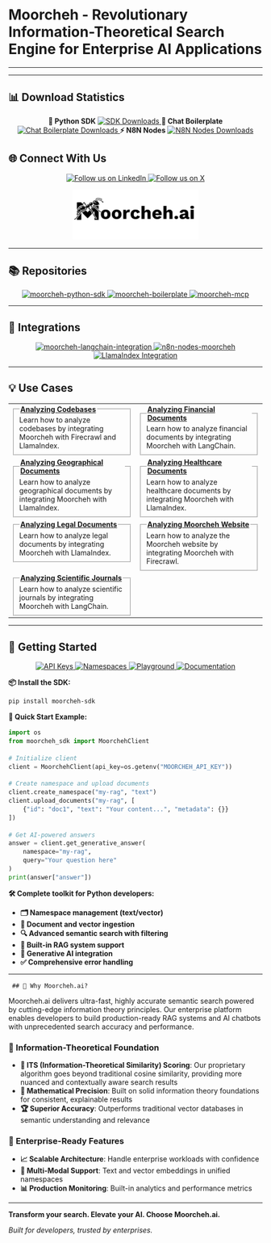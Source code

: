 # Moorcheh - Revolutionary Information-Theoretical Search Engine for Enterprise AI Applications

[comment]: <> (Add GIF or video here)

 ---

 ---
 
   ## 📊 Download Statistics
  
  <p align="center">
    <strong>🐍 Python SDK</strong>
    <a href="https://pepy.tech/project/moorcheh-sdk">
      <img src="https://static.pepy.tech/personalized-badge/moorcheh-sdk?period=total&units=international_system&left_color=grey&right_color=blue&left_text=Downloads" alt="SDK Downloads"/>
    </a>
    <strong>💬 Chat Boilerplate</strong>
    <a href="https://www.npmjs.com/package/moorcheh-chat-boilerplate">
      <img src="https://img.shields.io/npm/dt/moorcheh-chat-boilerplate?style=flat-square" alt="Chat Boilerplate Downloads"/>
    </a>
    <strong>⚡ N8N Nodes</strong>
    <a href="https://www.npmjs.com/package/n8n-nodes-moorcheh">
      <img src="https://img.shields.io/npm/dt/n8n-nodes-moorcheh?style=flat-square" alt="N8N Nodes Downloads"/>
    </a>
  </p>
  
 
   ## 🌐 Connect With Us
  
  <p align="center">
    <a href="https://www.linkedin.com/company/moorcheh-ai">
      <img src="https://img.shields.io/badge/Follow_us_on_LinkedIn-0077B5?style=for-the-badge&logo=LinkedIn&logoColor=white" alt="Follow us on LinkedIn"/>
    </a>
    <a href="https://x.com/moorcheh_ai">
      <img src="https://img.shields.io/badge/Follow_us_on_X-000000?style=for-the-badge&logo=x&logoColor=white" alt="Follow us on X"/>
    </a>
  </p>
 
 <p align="center">
   <picture>
     <source media="(prefers-color-scheme: dark)" srcset="https://raw.githubusercontent.com/moorcheh-ai/moorcheh-boilerplate/main/template/public/moorcheh-logo-dark.svg">
     <source media="(prefers-color-scheme: light)" srcset="https://raw.githubusercontent.com/moorcheh-ai/moorcheh-boilerplate/main/template/public/moorcheh-logo-light.svg">
     <img width="250px" alt="Moorcheh Logo" src="https://raw.githubusercontent.com/moorcheh-ai/moorcheh-boilerplate/main/template/public/moorcheh-logo-light.svg">
   </picture>
 </p>
 
 ---
 
   ## 📚 Repositories
  
  <p align="center">
   <a href="https://github.com/moorcheh-ai/moorcheh-python-sdk">
     <img src="https://github-readme-stats.vercel.app/api/pin/?username=moorcheh-ai&repo=moorcheh-python-sdk&theme=dark" alt="moorcheh-python-sdk"/>
   </a>
   <a href="https://github.com/moorcheh-ai/moorcheh-boilerplate">
     <img src="https://github-readme-stats.vercel.app/api/pin/?username=moorcheh-ai&repo=moorcheh-boilerplate&theme=dark" alt="moorcheh-boilerplate"/>
   </a>
   <a href="https://github.com/moorcheh-ai/moorcheh-mcp">
     <img src="https://github-readme-stats.vercel.app/api/pin/?username=moorcheh-ai&repo=moorcheh-mcp&theme=dark" alt="moorcheh-mcp"/>
   </a>
 </p>
 
 ---
 
   ## 🔌 Integrations
  
  <p align="center">
  <a href="https://github.com/moorcheh-ai/moorcheh-langchain-integration">
    <img src="https://github-readme-stats.vercel.app/api/pin/?username=moorcheh-ai&repo=moorcheh-langchain-integration&theme=dark" alt="moorcheh-langchain-integration"/>
  </a>
  <a href="https://github.com/moorcheh-ai/n8n-nodes-moorcheh">
    <img src="https://github-readme-stats.vercel.app/api/pin/?username=moorcheh-ai&repo=n8n-nodes-moorcheh&theme=dark" alt="n8n-nodes-moorcheh"/>
  </a>
  <a href="https://github.com/run-llama/llama_index/tree/main/llama-index-integrations/vector_stores/llama-index-vector-stores-moorcheh">
    <img src="https://github-readme-stats.vercel.app/api/pin/?username=run-llama&repo=llama_index&theme=dark" alt="LlamaIndex Integration"/>
  </a>
 </p>
 
 ---
 
   ## 💡 Use Cases
  
  <table width="100%">
  <tr>
    <td width="50%" valign="top">
      <fieldset>
        <legend><strong><a href="https://github.com/moorcheh-ai/moorcheh-examples/tree/main/AnalyzingCodebases_WithFirecrawlAndLlamaIndex">Analyzing Codebases</a></strong></legend>
        Learn how to analyze codebases by integrating Moorcheh with Firecrawl and LlamaIndex.
      </fieldset>
    </td>
    <td width="50%" valign="top">
      <fieldset>
        <legend><strong><a href="https://github.com/moorcheh-ai/moorcheh-examples/tree/main/AnalyzingFinancialDocuments_WithLangChain">Analyzing Financial Documents</a></strong></legend>
        Learn how to analyze financial documents by integrating Moorcheh with LangChain.
      </fieldset>
    </td>
  </tr>
  <tr>
    <td width="50%" valign="top">
      <fieldset>
        <legend><strong><a href="https://github.com/moorcheh-ai/moorcheh-examples/tree/main/AnalyzingGeographicalDocuments_WithLlamaIndex">Analyzing Geographical Documents</a></strong></legend>
        Learn how to analyze geographical documents by integrating Moorcheh with LlamaIndex.
      </fieldset>
    </td>
    <td width="50%" valign="top">
      <fieldset>
        <legend><strong><a href="https://github.com/moorcheh-ai/moorcheh-examples/tree/main/AnalyzingHealthcareDocuments_WithLlamaIndex">Analyzing Healthcare Documents</a></strong></legend>
        Learn how to analyze healthcare documents by integrating Moorcheh with LlamaIndex.
      </fieldset>
    </td>
  </tr>
  <tr>
    <td width="50%" valign="top">
      <fieldset>
        <legend><strong><a href="https://github.com/moorcheh-ai/moorcheh-examples/tree/main/AnalyzingLegalDocuments_WithLlamaIndex">Analyzing Legal Documents</a></strong></legend>
        Learn how to analyze legal documents by integrating Moorcheh with LlamaIndex.
      </fieldset>
    </td>
    <td width="50%" valign="top">
      <fieldset>
        <legend><strong><a href="https://github.com/moorcheh-ai/moorcheh-examples/tree/main/AnalyzingMoorchehWebsite_WithFirecrawl">Analyzing Moorcheh Website</a></strong></legend>
        Learn how to analyze the Moorcheh website by integrating Moorcheh with Firecrawl.
      </fieldset>
    </td>
  </tr>
  <tr>
    <td width="50%" valign="top">
      <fieldset>
        <legend><strong><a href="https://github.com/moorcheh-ai/moorcheh-examples/tree/main/AnalyzingScientificJournals_WithLangChain">Analyzing Scientific Journals</a></strong></legend>
        Learn how to analyze scientific journals by integrating Moorcheh with LangChain.
      </fieldset>
    </td>
    <td width="50%">&nbsp;</td>
  </tr>
</table>
 
 ---
 
   ## 🚀 Getting Started
  
  <p align="center">
   <a href="https://console.moorcheh.ai/api-keys">
     <img src="https://img.shields.io/badge/API%20Keys-FF6B6B?style=for-the-badge&logo=key&logoColor=white" alt="API Keys"/>
   </a>
   <a href="https://console.moorcheh.ai/namespaces">
     <img src="https://img.shields.io/badge/Namespaces-4ECDC4?style=for-the-badge&logo=layers&logoColor=white" alt="Namespaces"/>
   </a>
   <a href="https://console.moorcheh.ai/playground">
     <img src="https://img.shields.io/badge/Playground-45B7D1?style=for-the-badge&logo=play&logoColor=white" alt="Playground"/>
   </a>
   <a href="https://console.moorcheh.ai/docs">
     <img src="https://img.shields.io/badge/Documentation-96CEB4?style=for-the-badge&logo=book&logoColor=white" alt="Documentation"/>
   </a>
 </p>
 
   **📦 Install the SDK:**
  ```bash
  pip install moorcheh-sdk
  ```
  
  **🚀 Quick Start Example:**
 ```python
 import os
 from moorcheh_sdk import MoorchehClient
 
 # Initialize client
 client = MoorchehClient(api_key=os.getenv("MOORCHEH_API_KEY"))
 
 # Create namespace and upload documents
 client.create_namespace("my-rag", "text")
 client.upload_documents("my-rag", [
     {"id": "doc1", "text": "Your content...", "metadata": {}}
 ])
 
 # Get AI-powered answers
 answer = client.get_generative_answer(
     namespace="my-rag",
     query="Your question here"
 )
 print(answer["answer"])
 ```
 
   **🛠️ Complete toolkit for Python developers:**
  
  - **🗂️ Namespace management (text/vector)**
  - **📄 Document and vector ingestion**
  - **🔍 Advanced semantic search with filtering**
  - **🤖 Built-in RAG system support**
  - **🧠 Generative AI integration**
  - **✅ Comprehensive error handling**
  
  ---
  
     ## 🚀 Why Moorcheh.ai?
   
   Moorcheh.ai delivers ultra-fast, highly accurate semantic search powered by cutting-edge information theory principles. Our enterprise platform enables developers to build production-ready RAG systems and AI chatbots with unprecedented search accuracy and performance.
  
  ### 🧮 Information-Theoretical Foundation
  - **🎯 ITS (Information-Theoretical Similarity) Scoring**: Our proprietary algorithm goes beyond traditional cosine similarity, providing more nuanced and contextually aware search results
  - **📐 Mathematical Precision**: Built on solid information theory foundations for consistent, explainable results
  - **🏆 Superior Accuracy**: Outperforms traditional vector databases in semantic understanding and relevance
  
  ### 🏢 Enterprise-Ready Features
  - **📈 Scalable Architecture**: Handle enterprise workloads with confidence
  - **🔄 Multi-Modal Support**: Text and vector embeddings in unified namespaces
  - **📊 Production Monitoring**: Built-in analytics and performance metrics
  
  ---
  
  **Transform your search. Elevate your AI. Choose Moorcheh.ai.**
 
 *Built for developers, trusted by enterprises.*
